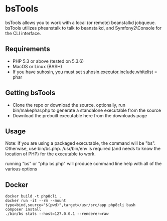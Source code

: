 bsTools
=======
bsTools allows you to work with a local (or remote) beanstalkd jobqueue. bsTools utilizes pheanstalk to talk to beanstalkd, and Symfony2\Console for the CLI interface.

Requirements
------------
* PHP 5.3 or above (tested on 5.3.6)
* MacOS or Linux (BASH)
* If you have suhosin, you must set suhosin.executor.include.whitelist = phar


Getting bsTools
---------------
* Clone the repo or download the source. optionally, run bin/makephar.php to generate a standalone executable from the source
* Download the prebuilt executable here from the downloads page

Usage
-----
Note: if you are using a packaged executable, the command will be "bs". Otherwise, use bin/bs.php. /usr/bin/env is required (and needs to know the location of PHP) for the executable to work.

running "bs" or "php bs.php" will produce command line help with all of the various options

Docker
-----
````
docker build -t php8cli .
docker run -it --rm --mount type=bind,source="$(pwd)",target=/usr/src/app php8cli bash
composer install
./bin/bs stats --host=127.0.0.1 --renderer=raw
````